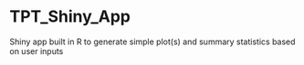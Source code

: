 # TPT_Shiny_App
Shiny app built in R to generate simple plot(s) and summary statistics based on user inputs 
